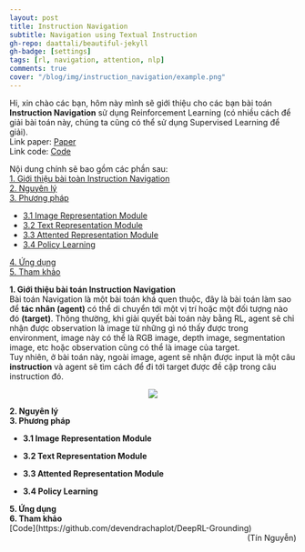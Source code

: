 ```yaml
---
layout: post
title: Instruction Navigation
subtitle: Navigation using Textual Instruction
gh-repo: daattali/beautiful-jekyll
gh-badge: [settings]
tags: [rl, navigation, attention, nlp]
comments: true
cover: "/blog/img/instruction_navigation/example.png"
---
```

Hi, xin chào các bạn, hôm này mình sẽ giới thiệu cho các bạn bài toán <b>Instruction Navigation</b> sử dụng Reinforcement Learning (có nhiều cách để giải bài toán này, chúng ta cũng có thể sử dụng Supervised Learning để giải).<br/>
Link paper: [Paper](https://arxiv.org/abs/1706.07230)<br/>
Link code: [Code](https://github.com/devendrachaplot/DeepRL-Grounding)

Nội dung chính sẽ bao gồm các phần sau:<br/>
<a href="#1. Giới thiệu bài toán Instruction Navigation">1. Giới thiệu bài toàn Instruction Navigation</a> <br/>
<a href="#2. Nguyên lý">2. Nguyên lý</a> <br/>
<a href="#3. Phương pháp">3. Phương pháp</a> <br/>
* <a href="#3.1 Image Representation Module">3.1 Image Representation Module</a> <br/>
* <a href="#3.2 Text Representation Module">3.2 Text Representation Module</a> <br/>
* <a href="#3.3 Attented Representation Module">3.3 Attented Representation Module</a> <br/>
* <a href="#3.4 Policy Learning">3.4 Policy Learning</a> <br/>

<a href="#4. Ứng dụng">4. Ứng dụng</a> <br/>
<a href="#5. Tham khảo">5. Tham khảo</a> <br/>

<section id="1. Giới thiệu bài toán Instruction Navigation">
<b>1. Giới thiệu bài toán Instruction Navigation</b>
</section>
Bài toán Navigation là một bài toán khá quen thuộc, đây là bài toán làm sao để  <b>tác nhân (agent)</b> có thể di chuyển tới một vị trí hoặc một đối tượng nào đó <b>(target)</b>. Thông thường, khi giải quyết bài toán này bằng RL, agent sẽ chỉ nhận được observation là image từ những gì nó thấy được trong environment, image này có thể là RGB image, depth image, segmentation image, etc hoặc observation cũng có thể là image của target.<br/>
Tuy nhiên, ở bài toán này, ngoài image, agent sẽ nhận được input là một câu <b>instruction</b> và agent sẽ tìm cách để đi tới target được đề cập trong câu instruction đó.<br/>
<p align="center">
  <img src="/blog/img/instruction_navigation/instruction_robot_navigation.gif">
</p>

<section id="2. Nguyên lý">
<b>2. Nguyên lý</b>
</section>


<section id="3. Phương pháp">
<b>3. Phương pháp</b>
</section>

* <b>3.1 Image Representation Module</b><br/>

* <b>3.2 Text Representation Module</b><br/>

* <b>3.3 Attented Representation Module</b><br/>

* <b>3.4 Policy Learning</b><br/>

<section id="4. Ứng dụng">
<b>5. Ứng dụng</b>
</section>


<section id="5. Tham khảo">
<b>6. Tham khảo</b>
</section>
[Code](https://github.com/devendrachaplot/DeepRL-Grounding)<br/>

<div style="text-align: right"> (Tín Nguyễn) </div>